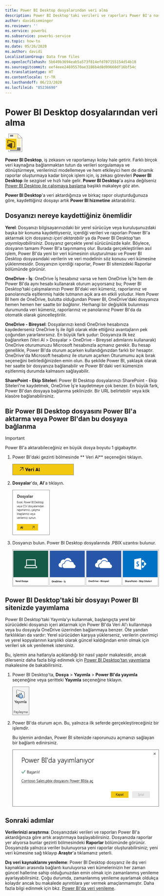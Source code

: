 ```yaml
---
title: Power BI Desktop dosyalarından veri alma
description: Power BI Desktop'taki verileri ve raporları Power BI'a nasıl aktaracağınızı öğrenin
author: davidiseminger
ms.reviewer: ''
ms.service: powerbi
ms.subservice: powerbi-service
ms.topic: how-to
ms.date: 05/26/2020
ms.author: davidi
LocalizationGroup: Data from files
ms.openlocfilehash: 5b649b3694eab5a573f814efd707155154d54b18
ms.sourcegitcommit: eef4eee24695570ae3186b4d8d99660df16bf54c
ms.translationtype: HT
ms.contentlocale: tr-TR
ms.lasthandoff: 06/23/2020
ms.locfileid: "85236690"
---
```

# <a name="get-data-from-power-bi-desktop-files"></a>Power BI Desktop dosyalarından veri alma
![](media/service-desktop-files/pbid_file_icon.png)

**Power BI Desktop**, iş zekasını ve raporlamayı kolay hale getirir. Farklı birçok veri kaynağına bağlanmaktan tutun da verileri sorgulamaya ve dönüştürmeye, verilerinizi modellemeye ve hem etkileyici hem de dinamik raporlar oluşturmaya kadar birçok işlem için, iş zekası görevleri **Power BI Desktop** ile sezgisel ve hızlı hale gelir. **Power BI Desktop**'a aşina değilseniz [Power BI Desktop ile çalışmaya başlama](../fundamentals/desktop-getting-started.md) başlıklı makaleye göz atın.

**Power BI Desktop**'a veri aktardığınıza ve birkaç rapor oluşturduğunuza göre, kaydettiğiniz dosyayı artık **Power BI hizmetine** aktarabiliriz.

## <a name="where-your-file-is-saved-makes-a-difference"></a>Dosyanızı nereye kaydettiğiniz önemlidir
**Yerel**: Dosyanızı bilgisayarınızdaki bir yerel sürücüye veya kuruluşunuzdaki başka bir konuma kaydettiyseniz, içerdiği verileri ve raporları Power BI'a aktarmak için dosyanızı *içeri aktarabilir* ya da Power BI Desktop'tan *yayımlayabilirsiniz*. Dosyanız gerçekte yerel sürücünüzde kalır. Böylece, dosyanın tamamı Power BI'a taşınmamış olur. Burada gerçekleştirilen asıl işlem, Power BI'da yeni bir veri kümesinin oluşturulması ve Power BI Desktop dosyasındaki verilerin ve veri modelinin söz konusu veri kümesine yüklenmesidir. Dosyanızın içerdiği raporlar, Power BI sitenizdeki Raporlar bölümünde görünür.

**OneDrive - İş**: OneDrive İş hesabınız varsa ve hem OneDrive İş'te hem de Power BI'da aynı hesabı kullanarak oturum açıyorsanız bu; Power BI Desktop'taki çalışmalarınızı Power BI'daki veri kümeniz, raporlarınız ve panolarınızla eşitlenmiş halde tutmanın açık ara en etkili yoludur. Hem Power BI hem de OneDrive, bulutta olduğundan Power BI, OneDrive'daki dosyanıza hemen hemen her saatte bir *bağlanır*. Herhangi bir değişiklik bulunması durumunda veri kümeniz, raporlarınız ve panolarınız Power BI'da da otomatik olarak güncelleştirilir.

**OneDrive - Bireysel**: Dosyalarınızı kendi OneDrive hesabınıza kaydederseniz OneDrive İş ile ilgili olarak elde ettiğiniz avantajların pek çoğundan yararlanırsınız. En büyük fark şudur: Dosyanıza ilk kez bağlanırken (Veri Al > Dosyalar > OneDrive – Bireysel adımlarını kullanarak) OneDrive oturumunuzu Microsoft hesabınızla açmanız gerekir. Bu hesap genellikle, Power BI'da oturum açarken kullandığınızdan farklı bir hesaptır. OneDrive'da Microsoft hesabınız ile oturum açarken Oturumumu açık bırak seçeneğini belirlediğinizden emin olun. Bu şekilde Power BI, yaklaşık olarak her saatte bir dosyanıza bağlanabilir ve Power BI'daki veri kümenizin eşitlenmiş durumda kalmasını sağlayabilir.

**SharePoint - Ekip Siteleri**: Power BI Desktop dosyalarınızı SharePoint - Ekip Siteleri'ne kaydetmek, OneDrive İş'e kaydetmeye çok benzer. En büyük fark, Power BI'dan dosyaya bağlanma şeklinizdir. Bir URL belirtebilir veya kök klasöre bağlanabilirsiniz.

## <a name="import-or-connect-to-a-power-bi-desktop-file-from-power-bi"></a>Bir Power BI Desktop dosyasını Power BI'a aktarma veya Power BI'dan bu dosyaya bağlanma
>[!IMPORTANT]
>Power BI'a aktarabileceğiniz en büyük dosya boyutu 1 gigabayttır.

1. Power BI'daki gezinti bölmesinde ** Veri Al** seçeneğini tıklayın.
   
   ![](media/service-desktop-files/pbid_get_data_button.png)
2. **Dosyalar**'da, **Al**'a tıklayın.
   
   ![](media/service-desktop-files/pbid_files_get.png)
3. Dosyanızı bulun. Power BI Desktop dosyalarında .PBIX uzantısı bulunur.
   
   ![](media/service-desktop-files/pbid_find_your_file.png)

## <a name="publish-a-file-from-power-bi-desktop-to-your-power-bi-site"></a>Power BI Desktop'taki bir dosyayı Power BI sitenizde yayımlama
Power BI Desktop'taki Yayımla'yı kullanmak, başlangıçta yerel bir sürücüdeki dosyanızı içeri aktarmak için Power BI'da Veri Al'ı kullanmaya veya bu dosyayla OneDrive üzerinden bağlanmaya benzer. Öte yandan farklılıkları da vardır: Yerel sürücüden karşıya yüklerseniz, verilerin çevrimiçi ve yerel kopyalarının karşılıklı olarak güncel kaldığından emin olmak için verileri sık sık yenilemek istersiniz. 

Bu, işlemin ana hatlarıyla açıklandığı bir nasıl yapılır makalesidir, ancak dilerseniz daha fazla bilgi edinmek için [Power BI Desktop'tan yayımlama](../create-reports/desktop-upload-desktop-files.md) makalesine de bakabilirsiniz.

1. Power BI Desktop'ta, **Dosya** > **Yayımla** > **Power BI'da yayımla** seçeneğine veya şeritteki **Yayımla** seçeneğine tıklayın.
   
   ![](media/service-desktop-files/pbid_publish.png)
2. Power BI'da oturum açın. Bu, yalnızca ilk seferde gerçekleştireceğiniz bir işlemdir.
   
   Bu işlemin ardından, Power BI sitenizde raporunuzu açmanızı sağlayan bir bağlantı edinirsiniz.
   
   ![](media/service-desktop-files/pbid_publishing.png)

## <a name="next-steps"></a>Sonraki adımlar
**Verilerinizi araştırma**: Dosyanızdaki verileri ve raporları Power BI'a aktardığınıza göre artık araştırmaya başlayabilirsiniz. Dosyanızda raporlar yer alıyorsa bunlar gezinti bölmesindeki **Raporlar** bölümünde görünür. Dosyanızda yalnızca veriler bulunuyorsa yeni raporlar oluşturabilirsiniz; yeni veri kümesine sağ tıklayıp **Araştır**'a tıklamanız yeterli.

**Dış veri kaynaklarını yenileme**: Power BI Desktop dosyanız ile dış veri kaynakları arasında bağlantı kuruluyorsa veri kümelerinizin her zaman güncel hallerine sahip olduğunuzdan emin olmak için zamanlanmış yenileme ayarlayabilirsiniz. Çoğu durumda, zamanlanmış yenileme ayarlamak oldukça kolaydır ancak bu makalede ayrıntılara yer vermek amaçlanmamıştır. Daha fazla bilgi edinmek için bkz. [Power BI'da veri yenileme](refresh-data.md).
